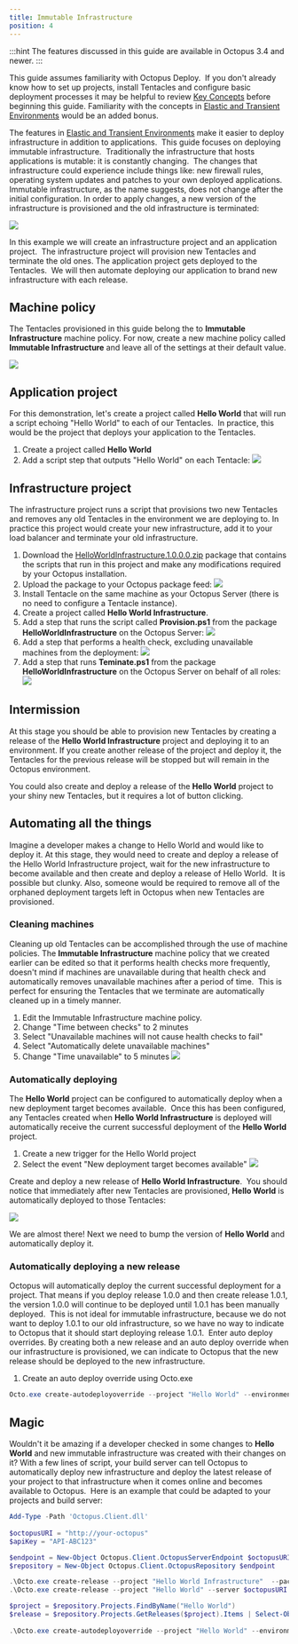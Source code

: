 ```yaml
---
title: Immutable Infrastructure
position: 4
---
```



:::hint
The features discussed in this guide are available in Octopus 3.4 and newer.
:::





This guide assumes familiarity with Octopus Deploy.  If you don't already know how to set up projects, install Tentacles and configure basic deployment processes it may be helpful to review [Key Concepts](/docs/key-concepts.md) before beginning this guide. Familiarity with the concepts in [Elastic and Transient Environments](/docs/guides/elastic-and-transient-environments.md) would be an added bonus.


The features in [Elastic and Transient Environments](/docs/guides/elastic-and-transient-environments.md) make it easier to deploy infrastructure in addition to applications.  This guide focuses on deploying immutable infrastructure.  Traditionally the infrastructure that hosts applications is mutable: it is constantly changing.  The changes that infrastructure could experience include things like: new firewall rules, operating system updates and patches to your own deployed applications. Immutable infrastructure, as the name suggests, does not change after the initial configuration. In order to apply changes, a new version of the infrastructure is provisioned and the old infrastructure is terminated:


![](/docs/images/5670238/5865664.png)


In this example we will create an infrastructure project and an application project.  The infrastructure project will provision new Tentacles and terminate the old ones. The application project gets deployed to the Tentacles.  We will then automate deploying our application to brand new infrastructure with each release.

## Machine policy


The Tentacles provisioned in this guide belong the to **Immutable Infrastructure** machine policy. For now, create a new machine policy called **Immutable Infrastructure** and leave all of the settings at their default value.


![](/docs/images/5670238/5865674.png)

## Application project


For this demonstration, let's create a project called **Hello World** that will run a script echoing "Hello World" to each of our Tentacles.  In practice, this would be the project that deploys your application to the Tentacles.

1. Create a project called **Hello World**
2. Add a script step that outputs "Hello World" on each Tentacle:
![](/docs/images/5670238/5865675.png)


## Infrastructure project


The infrastructure project runs a script that provisions two new Tentacles and removes any old Tentacles in the environment we are deploying to. In practice this project would create your new infrastructure, add it to your load balancer and terminate your old infrastructure.

1. Download the [HelloWorldInfrastructure.1.0.0.0.zip](/docs/attachments/HelloWorldInfrastructure.1.0.0.0.zip) package that contains the scripts that run in this project and make any modifications required by your Octopus installation.
2. Upload the package to your Octopus package feed:
![](/docs/images/5670238/5865676.png)
3. Install Tentacle on the same machine as your Octopus Server (there is no need to configure a Tentacle instance).
4. Create a project called **Hello World Infrastructure**.
5. Add a step that runs the script called **Provision.ps1** from the package **HelloWorldInfrastructure** on the Octopus Server:
![](/docs/images/5670238/5865669.png)
6. Add a step that performs a health check, excluding unavailable machines from the deployment:
![](/docs/images/5670238/5865670.png)
7. Add a step that runs **Teminate.ps1** from the package **HelloWorldInfrastructure** on the Octopus Server on behalf of all roles:
![](/docs/images/5670238/5865671.png)


## Intermission


At this stage you should be able to provision new Tentacles by creating a release of the **Hello World Infrastructure** project and deploying it to an environment. If you create another release of the project and deploy it, the Tentacles for the previous release will be stopped but will remain in the Octopus environment.


You could also create and deploy a release of the **Hello World** project to your shiny new Tentacles, but it requires a lot of button clicking.

## Automating all the things


Imagine a developer makes a change to Hello World and would like to deploy it. At this stage, they would need to create and deploy a release of the Hello World Infrastructure project, wait for the new infrastructure to become available and then create and deploy a release of Hello World.  It is possible but clunky. Also, someone would be required to remove all of the orphaned deployment targets left in Octopus when new Tentacles are provisioned.

### Cleaning machines


Cleaning up old Tentacles can be accomplished through the use of machine policies. The **Immutable Infrastructure** machine policy that we created earlier can be edited so that it performs health checks more frequently, doesn't mind if machines are unavailable during that health check and automatically removes unavailable machines after a period of time.  This is perfect for ensuring the Tentacles that we terminate are automatically cleaned up in a timely manner.

1. Edit the Immutable Infrastructure machine policy.
2. Change "Time between checks" to 2 minutes
3. Select "Unavailable machines will not cause health checks to fail"
4. Select "Automatically delete unavailable machines"
5. Change "Time unavailable" to 5 minutes
![](/docs/images/5670238/5865677.png)





### Automatically deploying


The **Hello World** project can be configured to automatically deploy when a new deployment target becomes available.  Once this has been configured, any Tentacles created when **Hello World Infrastructure** is deployed will automatically receive the current successful deployment of the **Hello World** project.

1. Create a new trigger for the Hello World project
2. Select the event "New deployment target becomes available"
![](/docs/images/5670238/5865666.png)



Create and deploy a new release of **Hello World Infrastructure**.  You should notice that immediately after new Tentacles are provisioned, **Hello World** is automatically deployed to those Tentacles:


![](/docs/images/5670238/5865678.png)


We are almost there! Next we need to bump the version of **Hello World** and automatically deploy it.

### Automatically deploying a new release


Octopus will automatically deploy the current successful deployment for a project. That means if you deploy release 1.0.0 and then create release 1.0.1, the version 1.0.0 will continue to be deployed until 1.0.1 has been manually deployed.  This is not ideal for immutable infrastructure, because we do not want to deploy 1.0.1 to our old infrastructure, so we have no way to indicate to Octopus that it should start deploying release 1.0.1.  Enter auto deploy overrides. By creating both a new release and an auto deploy override when our infrastructure is provisioned, we can indicate to Octopus that the new release should be deployed to the new infrastructure.

1. Create an auto deploy override using Octo.exe

```powershell
Octo.exe create-autodeployoverride --project "Hello World" --environment $environment --version $version --server $octopusURI --apiKey $apiKey
```


## Magic


Wouldn't it be amazing if a developer checked in some changes to **Hello World** and new immutable infrastructure was created with their changes on it? With a few lines of script, your build server can tell Octopus to automatically deploy new infrastructure and deploy the latest release of your project to that infrastructure when it comes online and becomes available to Octopus.  Here is an example that could be adapted to your projects and build server:

```powershell
Add-Type -Path 'Octopus.Client.dll'
 
$octopusURI = "http://your-octopus"
$apiKey = "API-ABC123"

$endpoint = New-Object Octopus.Client.OctopusServerEndpoint $octopusURI, $apiKey
$repository = New-Object Octopus.Client.OctopusRepository $endpoint

.\Octo.exe create-release --project "Hello World Infrastructure"  --packageversion "1.0.0.0" --deployto "Development" --server $octopusURI --apiKey $apiKey
.\Octo.exe create-release --project "Hello World" --server $octopusURI --apiKey $apiKey

$project = $repository.Projects.FindByName("Hello World")
$release = $repository.Projects.GetReleases($project).Items | Select-Object -first 1
   
.\Octo.exe create-autodeployoverride --project "Hello World" --environment "Development" --version $release.Version --server $octopusURI --apiKey $apiKey


```
